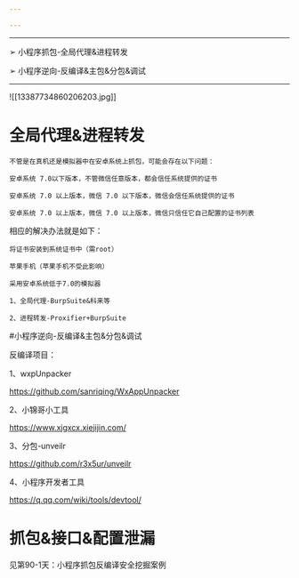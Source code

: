 ```yaml
---

---
```


---
➢ 小程序抓包-全局代理&进程转发

➢ 小程序逆向-反编译&主包&分包&调试

---

![[13387734860206203.jpg]]

# 全局代理&进程转发

```
不管是在真机还是模拟器中在安卓系统上抓包，可能会存在以下问题：

安卓系统 7.0以下版本，不管微信任意版本，都会信任系统提供的证书

安卓系统 7.0 以上版本，微信 7.0 以下版本，微信会信任系统提供的证书

安卓系统 7.0 以上版本，微信 7.0 以上版本，微信只信任它自己配置的证书列表
```

相应的解决办法就是如下：

```
将证书安装到系统证书中（需root）

苹果手机（苹果手机不受此影响）

采用安卓系统低于7.0的模拟器
```

```
1、全局代理-BurpSuite&科来等

2、进程转发-Proxifier+BurpSuite
```
#小程序逆向-反编译&主包&分包&调试

反编译项目：

1、wxpUnpacker

https://github.com/sanriqing/WxAppUnpacker

2、小锦哥小工具

https://www.xjgxcx.xiejijin.com/

3、分包-unveilr

https://github.com/r3x5ur/unveilr

4、小程序开发者工具

https://q.qq.com/wiki/tools/devtool/

# 抓包&接口&配置泄漏

见第90-1天：小程序抓包反编译安全挖掘案例